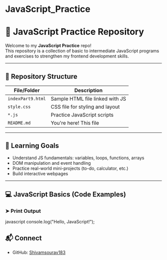 # JavaScript_Practice

# 🧠 JavaScript Practice Repository

Welcome to my **JavaScript Practice** repo!  
This repository is a collection of basic to intermediate JavaScript programs and exercises to strengthen my frontend development skills.

---

## 📁 Repository Structure

| File/Folder       | Description                          |
|-------------------|--------------------------------------|
| `indexPart9.html` | Sample HTML file linked with JS      |
| `style.css`       | CSS file for styling and layout      |
| `*.js`            | Practice JavaScript scripts          |
| `README.md`       | You're here! This file               |

---

## 🎯 Learning Goals

- Understand JS fundamentals: variables, loops, functions, arrays
- DOM manipulation and event handling
- Practice real-world mini-projects (to-do, calculator, etc.)
- Build interactive webpages

---

## 💻 JavaScript Basics (Code Examples)

### ➤ Print Output

javascript
console.log("Hello, JavaScript!");


## 📬 Connect

- GitHub: [Shivamsourav183](https://github.com/Shivamsourav183)

